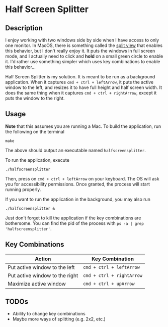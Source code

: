 # Half Screen Splitter

## Description

I enjoy working with two windows side by side when I have access to only one monitor. In MacOS, there is something called the [split view](https://support.apple.com/en-us/HT204948) that enables this behavior, but I don't really enjoy it. It puts the windows in full screen mode, and I actually need to click and **hold** on a small green circle to enable it. I'd rather use something simpler which uses key combinations to enable this behavior...

Half Screen Splitter is my solution. It is meant to be run as a background application. When it captures `cmd + ctrl + leftArrow`, it puts the active window to the left, and resizes it to have full height and half screen width. It does the same thing when it captures `cmd + ctrl + rightArrow`, except it puts the window to the right.

## Usage

**Note** that this assumes you are running a Mac. To build the application, run the following on the terminal
```
make
```
The above should output an executable named `halfscreensplitter`.

To run the application, execute
```
./halfscreensplitter
```

Then, press on `cmd + ctrl + leftArrow` on your keyboard. The OS will ask you for accessibility permissions. Once granted, the process will start running properly.

If you want to run the application in the background, you may also run
```
./halfscreensplitter &
```
Just don't forget to kill the application if the key combinations are bothersome. You can find the pid of the process with `ps -a | grep 'halfscreensplitter'`.

## Key Combinations

 Action | Key Combination |
-------------------------------|---------------------------|
Put active window to the left  | `cmd + ctrl + leftArrow`  |
Put active window to the right | `cmd + ctrl + rightArrow` |
Maximize active window         | `cmd + ctrl + upArrow`    |

## TODOs

- Ability to change key combinations
- Maybe more ways of splitting (e.g. 2x2, etc.)
